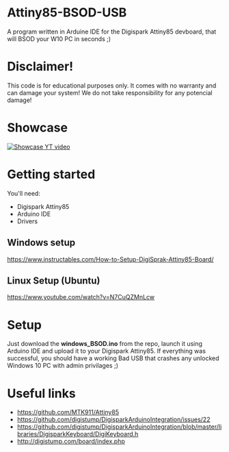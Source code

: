 # Attiny85-BSOD-USB
A program written in Arduine IDE for the Digispark Attiny85 devboard, that will BSOD your W10 PC in seconds ;)

# Disclaimer!
This code is for educational purposes only. It comes with no warranty and can damage your system! We do not take responsibility for any potencial damage!

# Showcase
[![Showcase YT video](https://img.youtube.com/vi/Pzuy3PfCmDo/0.jpg)](https://www.youtube.com/watch?v=Pzuy3PfCmDo)

# Getting started
You'll need:
* Digispark Attiny85
* Arduino IDE
* Drivers
## Windows setup
https://www.instructables.com/How-to-Setup-DigiSprak-Attiny85-Board/
## Linux Setup (Ubuntu)
https://www.youtube.com/watch?v=N7CuQZMnLcw

# Setup
Just download the **windows_BSOD.ino** from the repo, launch it using Arduino IDE and upload it to your Digispark Attiny85. If everything was successful, you should have a working Bad USB that crashes any unlocked Windows 10 PC with admin privilages ;)

# Useful links
* https://github.com/MTK911/Attiny85
* https://github.com/digistump/DigisparkArduinoIntegration/issues/22
* https://github.com/digistump/DigisparkArduinoIntegration/blob/master/libraries/DigisparkKeyboard/DigiKeyboard.h
* http://digistump.com/board/index.php
